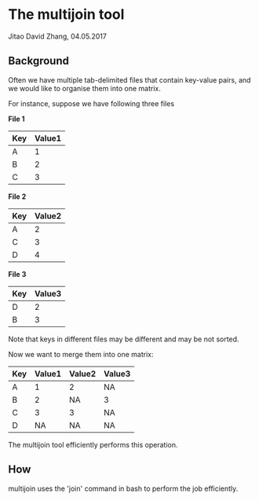 # The multijoin tool

Jitao David Zhang, 04.05.2017

## Background

Often we have multiple tab-delimited files that contain key-value pairs, and we would like to organise them into one matrix.

For instance, suppose we have following three files

__File 1__

|Key | Value1|
|----|------|
|A   |  1  |
|B   |  2  |
|C   |  3  |

__File 2__

|Key | Value2|
|----|-------|
| A  |   2   |
| C  |   3   |
| D  |   4   |

__File 3__

| Key | Value3 |
|-----|--------|
|  D  |  2     |
|  B  |  3     |


Note that keys in different files may be different and may be not sorted. 

Now we want to merge them into one matrix:

| Key | Value1 | Value2 | Value3 |
|-----|--------|--------|--------|
| A   |  1     |   2    |  NA    |
| B   |  2     |   NA   |  3     |
| C   |  3     |   3    |  NA    |
| D   |  NA    |   NA   |  NA    |

The multijoin tool efficiently performs this operation. 

## How

multijoin uses the 'join' command in bash to perform the job efficiently.



